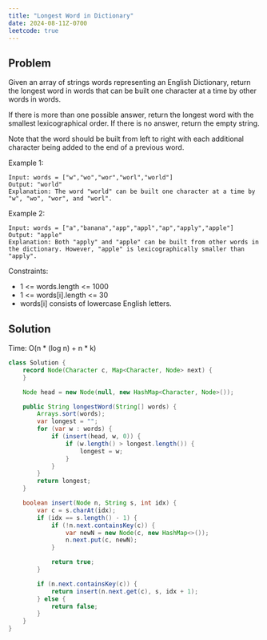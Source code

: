 ```yaml
---
title: "Longest Word in Dictionary"
date: 2024-08-11Z-0700
leetcode: true
---
```


## Problem

Given an array of strings words representing an English Dictionary, return the longest word in words that can be built one character at a time by other words in words.

If there is more than one possible answer, return the longest word with the smallest lexicographical order. If there is no answer, return the empty string.

Note that the word should be built from left to right with each additional character being added to the end of a previous word.

Example 1:

```text
Input: words = ["w","wo","wor","worl","world"]
Output: "world"
Explanation: The word "world" can be built one character at a time by "w", "wo", "wor", and "worl".
```

Example 2:

```text
Input: words = ["a","banana","app","appl","ap","apply","apple"]
Output: "apple"
Explanation: Both "apply" and "apple" can be built from other words in the dictionary. However, "apple" is lexicographically smaller than "apply".
```

Constraints:

- 1 <= words.length <= 1000
- 1 <= words[i].length <= 30
- words[i] consists of lowercase English letters.

## Solution

Time: O(n \* (log n) + n \* k)

```java
class Solution {
    record Node(Character c, Map<Character, Node> next) {
    }

    Node head = new Node(null, new HashMap<Character, Node>());

    public String longestWord(String[] words) {
        Arrays.sort(words);
        var longest = "";
        for (var w : words) {
            if (insert(head, w, 0)) {
                if (w.length() > longest.length()) {
                    longest = w;
                }
            }
        }
        return longest;
    }

    boolean insert(Node n, String s, int idx) {
        var c = s.charAt(idx);
        if (idx == s.length() - 1) {
            if (!n.next.containsKey(c)) {
                var newN = new Node(c, new HashMap<>());
                n.next.put(c, newN);
            }

            return true;
        }

        if (n.next.containsKey(c)) {
            return insert(n.next.get(c), s, idx + 1);
        } else {
            return false;
        }
    }
}
```
